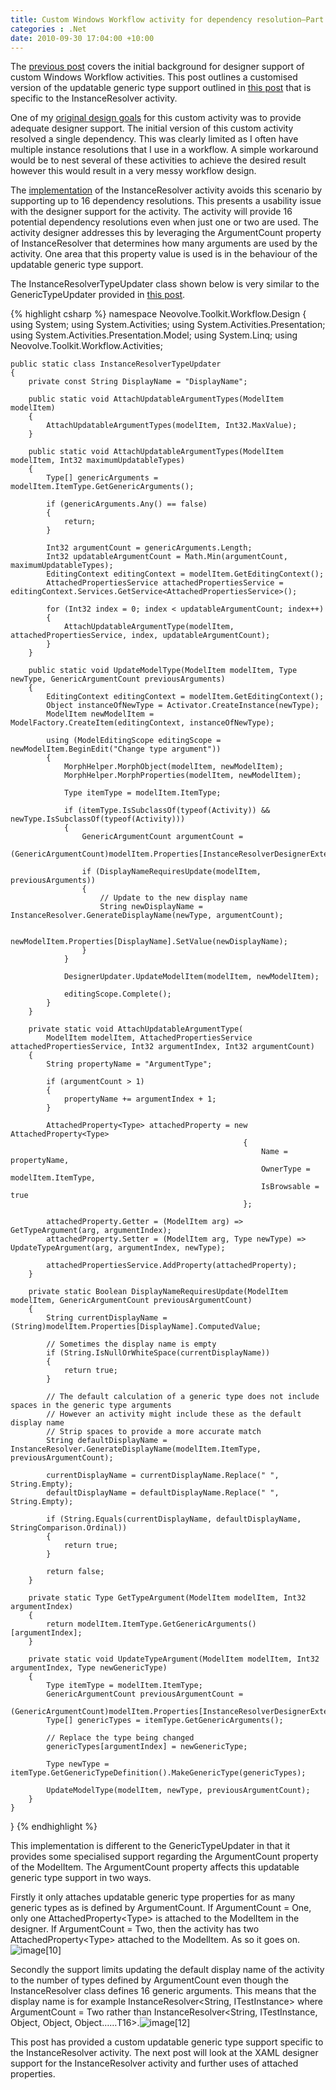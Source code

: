 ```yaml
---
title: Custom Windows Workflow activity for dependency resolution–Part 5
categories : .Net
date: 2010-09-30 17:04:00 +10:00
---
```


The [previous post][0] covers the initial background for designer support of custom Windows Workflow activities. This post outlines a customised version of the updatable generic type support outlined in [this post][1] that is specific to the InstanceResolver activity.

One of my [original design goals][2] for this custom activity was to provide adequate designer support. The initial version of this custom activity resolved a single dependency. This was clearly limited as I often have multiple instance resolutions that I use in a workflow. A simple workaround would be to nest several of these activities to achieve the desired result however this would result in a very messy workflow design.

The [implementation][3] of the InstanceResolver activity avoids this scenario by supporting up to 16 dependency resolutions. This presents a usability issue with the designer support for the activity. The activity will provide 16 potential dependency resolutions even when just one or two are used. The activity designer addresses this by leveraging the ArgumentCount property of InstanceResolver that determines how many arguments are used by the activity. One area that this property value is used is in the behaviour of the updatable generic type support.

<!--more-->

The InstanceResolverTypeUpdater class shown below is very similar to the GenericTypeUpdater provided in [this post][1]. 

{% highlight csharp %}
namespace Neovolve.Toolkit.Workflow.Design
{
    using System;
    using System.Activities;
    using System.Activities.Presentation;
    using System.Activities.Presentation.Model;
    using System.Linq;
    using Neovolve.Toolkit.Workflow.Activities;
     
    public static class InstanceResolverTypeUpdater
    {
        private const String DisplayName = "DisplayName";
    
        public static void AttachUpdatableArgumentTypes(ModelItem modelItem)
        {
            AttachUpdatableArgumentTypes(modelItem, Int32.MaxValue);
        }
    
        public static void AttachUpdatableArgumentTypes(ModelItem modelItem, Int32 maximumUpdatableTypes)
        {
            Type[] genericArguments = modelItem.ItemType.GetGenericArguments();
    
            if (genericArguments.Any() == false)
            {
                return;
            }
    
            Int32 argumentCount = genericArguments.Length;
            Int32 updatableArgumentCount = Math.Min(argumentCount, maximumUpdatableTypes);
            EditingContext editingContext = modelItem.GetEditingContext();
            AttachedPropertiesService attachedPropertiesService = editingContext.Services.GetService<AttachedPropertiesService>();
    
            for (Int32 index = 0; index < updatableArgumentCount; index++)
            {
                AttachUpdatableArgumentType(modelItem, attachedPropertiesService, index, updatableArgumentCount);
            }
        }
    
        public static void UpdateModelType(ModelItem modelItem, Type newType, GenericArgumentCount previousArguments)
        {
            EditingContext editingContext = modelItem.GetEditingContext();
            Object instanceOfNewType = Activator.CreateInstance(newType);
            ModelItem newModelItem = ModelFactory.CreateItem(editingContext, instanceOfNewType);
    
            using (ModelEditingScope editingScope = newModelItem.BeginEdit("Change type argument"))
            {
                MorphHelper.MorphObject(modelItem, newModelItem);
                MorphHelper.MorphProperties(modelItem, newModelItem);
    
                Type itemType = modelItem.ItemType;
    
                if (itemType.IsSubclassOf(typeof(Activity)) && newType.IsSubclassOf(typeof(Activity)))
                {
                    GenericArgumentCount argumentCount =
                        (GenericArgumentCount)modelItem.Properties[InstanceResolverDesignerExtension.Arguments].ComputedValue;
    
                    if (DisplayNameRequiresUpdate(modelItem, previousArguments))
                    {
                        // Update to the new display name
                        String newDisplayName = InstanceResolver.GenerateDisplayName(newType, argumentCount);
    
                        newModelItem.Properties[DisplayName].SetValue(newDisplayName);
                    }
                }
    
                DesignerUpdater.UpdateModelItem(modelItem, newModelItem);
    
                editingScope.Complete();
            }
        }
    
        private static void AttachUpdatableArgumentType(
            ModelItem modelItem, AttachedPropertiesService attachedPropertiesService, Int32 argumentIndex, Int32 argumentCount)
        {
            String propertyName = "ArgumentType";
    
            if (argumentCount > 1)
            {
                propertyName += argumentIndex + 1;
            }
    
            AttachedProperty<Type> attachedProperty = new AttachedProperty<Type>
                                                        {
                                                            Name = propertyName, 
                                                            OwnerType = modelItem.ItemType, 
                                                            IsBrowsable = true
                                                        };
    
            attachedProperty.Getter = (ModelItem arg) => GetTypeArgument(arg, argumentIndex);
            attachedProperty.Setter = (ModelItem arg, Type newType) => UpdateTypeArgument(arg, argumentIndex, newType);
    
            attachedPropertiesService.AddProperty(attachedProperty);
        }
    
        private static Boolean DisplayNameRequiresUpdate(ModelItem modelItem, GenericArgumentCount previousArgumentCount)
        {
            String currentDisplayName = (String)modelItem.Properties[DisplayName].ComputedValue;
    
            // Sometimes the display name is empty
            if (String.IsNullOrWhiteSpace(currentDisplayName))
            {
                return true;
            }
    
            // The default calculation of a generic type does not include spaces in the generic type arguments
            // However an activity might include these as the default display name
            // Strip spaces to provide a more accurate match
            String defaultDisplayName = InstanceResolver.GenerateDisplayName(modelItem.ItemType, previousArgumentCount);
    
            currentDisplayName = currentDisplayName.Replace(" ", String.Empty);
            defaultDisplayName = defaultDisplayName.Replace(" ", String.Empty);
    
            if (String.Equals(currentDisplayName, defaultDisplayName, StringComparison.Ordinal))
            {
                return true;
            }
    
            return false;
        }
    
        private static Type GetTypeArgument(ModelItem modelItem, Int32 argumentIndex)
        {
            return modelItem.ItemType.GetGenericArguments()[argumentIndex];
        }
    
        private static void UpdateTypeArgument(ModelItem modelItem, Int32 argumentIndex, Type newGenericType)
        {
            Type itemType = modelItem.ItemType;
            GenericArgumentCount previousArgumentCount =
                (GenericArgumentCount)modelItem.Properties[InstanceResolverDesignerExtension.Arguments].ComputedValue;
            Type[] genericTypes = itemType.GetGenericArguments();
    
            // Replace the type being changed
            genericTypes[argumentIndex] = newGenericType;
    
            Type newType = itemType.GetGenericTypeDefinition().MakeGenericType(genericTypes);
    
            UpdateModelType(modelItem, newType, previousArgumentCount);
        }
    }
}
{% endhighlight %}

This implementation is different to the GenericTypeUpdater in that it provides some specialised support regarding the ArgumentCount property of the ModelItem. The ArgumentCount property affects this updatable generic type support in two ways. 

Firstly it only attaches updatable generic type properties for as many generic types as is defined by ArgumentCount. If ArgumentCount = One, only one AttachedProperty&lt;Type&gt; is attached to the ModelItem in the designer. If ArgumentCount = Two, then the activity has two AttachedProperty&lt;Type&gt; attached to the ModelItem. As so it goes on.![image[10]][4]

Secondly the support limits updating the default display name of the activity to the number of types defined by ArgumentCount even though the InstanceResolver class defines 16 generic arguments. This means that the display name is for example InstanceResolver&lt;String, ITestInstance&gt; where ArgumentCount = Two rather than InstanceResolver&lt;String, ITestInstance, Object, Object, Object……T16&gt;.![image[12]][5]

This post has provided a custom updatable generic type support specific to the InstanceResolver activity. The next post will look at the XAML designer support for the InstanceResolver activity and further uses of attached properties.

[0]: /2010/09/30/custom-windows-workflow-activity-for-dependency-resolutione28093part-4/
[1]: /2010/09/30/creating-updatable-generic-windows-workflow-activities/
[2]: /2010/09/16/custom-windows-workflow-activity-for-dependency-resolutione28093part-1/
[3]: /2010/09/30/custom-windows-workflow-activity-for-dependency-resolutione28093part-3/
[4]: /files/image%5B10%5D.png
[5]: /files/image%5B12%5D.png
